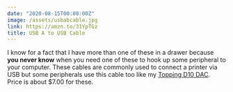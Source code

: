 ```yaml
---
date: "2020-08-15T00:00:00Z"
image: /assets/usbabcable.jpg
link: https://amzn.to/31YpTGz
title: USB A to USB Cable
---
```


I know for a fact that I have more than one of these in a drawer because **you never know** when you need one of these to hook up some peripheral to your computer. These cables are commonly used to connect a printer via USB but some peripherals use this cable too like my [Topping D10 DAC](http:stuffwriter.com/topping-d10-dac/). Price is about $7.00 for these.